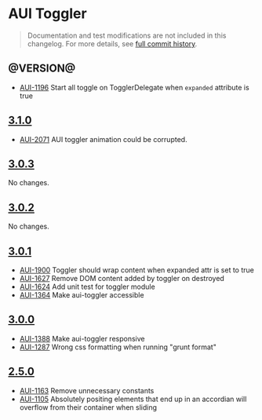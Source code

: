# AUI Toggler

> Documentation and test modifications are not included in this changelog. For more details, see [full commit history](https://github.com/liferay/alloy-ui/commits/master/src/aui-toggler).

## @VERSION@

* [AUI-1196](https://issues.liferay.com/browse/AUI-1196) Start all toggle on TogglerDelegate when `expanded` attribute is true

## [3.1.0](https://github.com/liferay/alloy-ui/releases/tag/3.1.0)

* [AUI-2071](https://issues.liferay.com/browse/AUI-2071) AUI toggler animation could be corrupted.

## [3.0.3](https://github.com/liferay/alloy-ui/releases/tag/3.0.3)

No changes.

## [3.0.2](https://github.com/liferay/alloy-ui/releases/tag/3.0.2)

No changes.

## [3.0.1](https://github.com/liferay/alloy-ui/releases/tag/3.0.1)

* [AUI-1900](https://issues.liferay.com/browse/AUI-1900) Toggler should wrap content when expanded attr is set to true
* [AUI-1627](https://issues.liferay.com/browse/AUI-1627) Remove DOM content added by toggler on destroyed
* [AUI-1624](https://issues.liferay.com/browse/AUI-1624) Add unit test for toggler module
* [AUI-1364](https://issues.liferay.com/browse/AUI-1364) Make aui-toggler accessible

## [3.0.0](https://github.com/liferay/alloy-ui/releases/tag/3.0.0pr1)

* [AUI-1388](https://issues.liferay.com/browse/AUI-1388) Make aui-toggler responsive
* [AUI-1287](https://issues.liferay.com/browse/AUI-1287) Wrong css formatting when running "grunt format"

## [2.5.0](https://github.com/liferay/alloy-ui/releases/tag/2.5.0)

* [AUI-1163](https://issues.liferay.com/browse/AUI-1163) Remove unnecessary constants
* [AUI-1105](https://issues.liferay.com/browse/AUI-1105) Absolutely positing elements that end up in an accordian will overflow from their container when sliding
